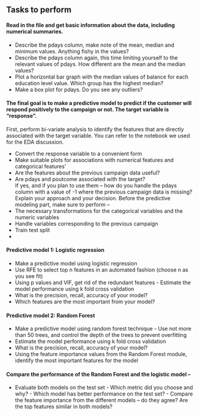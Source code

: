 ## Tasks to perform 
#### Read in the file and get basic information about the data, including numerical summaries. 
- Describe the pdays column, make note of the mean, median and minimum values. Anything fishy in the values? 
- Describe the pdays column again, this time limiting yourself to the relevant values of pdays. How different are the mean and the median values? 
- Plot a horizontal bar graph with the median values of balance for each education level value. Which group has the highest median? 
- Make a box plot for pdays. Do you see any outliers? 

#### The final goal is to make a predictive model to predict if the customer will respond positively to the campaign or not. The target variable is “response”. 
First, perform bi-variate analysis to identify the features that are directly associated with the target variable. You can refer to the notebook we used for the EDA discussion. 
- Convert the response variable to a convenient form 
-  Make suitable plots for associations with numerical features and categorical features’ 
- Are the features about the previous campaign data useful? 
- Are pdays and poutcome associated with the target?  
If yes, and if you plan to use them – how do you handle the pdays column with a value of -1 where the previous campaign data is missing? Explain your approach and your decision. 
Before the predictive modeling part, make sure to perform – 
- The necessary transformations for the categorical variables and the numeric variables 
- Handle variables corresponding to the previous campaign 
- Train test split
-  
#### Predictive model 1: Logistic regression 
- Make a predictive model using logistic regression 
- Use RFE to select top n features in an automated fashion (choose n as you see fit) 
- Using p values and VIF, get rid of the redundant features - Estimate the model performance using k fold cross validation 
- What is the precision, recall, accuracy of your model? 
- Which features are the most important from your model? 

#### Predictive model 2: Random Forest 
- Make a predictive model using random forest technique - Use not more than 50 trees, and control the depth of the trees to prevent overfitting 
- Estimate the model performance using k fold cross validation 
- What is the precision, recall, accuracy of your model? 
- Using the feature importance values from the Random Forest module, identify the most important features for the model 

#### Compare the performance of the Random Forest and the logistic model –  
- Evaluate both models on the test set - Which metric did you choose and why? - Which model has better performance on the test set?  - Compare the feature importance from the different models – do they agree? Are the top features similar in both models? 
